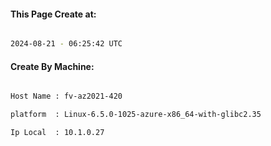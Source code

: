
   
#### This Page Create at:

```bash

2024-08-21 - 06:25:42 UTC

```

#### Create By Machine:

```bash

Host Name : fv-az2021-420

platform  : Linux-6.5.0-1025-azure-x86_64-with-glibc2.35

Ip Local  : 10.1.0.27

```


